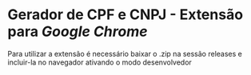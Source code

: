 # Gerador de CPF e CNPJ - Extensão para _Google Chrome_

Para utilizar a extensão é necessário baixar o .zip na sessão releases e incluir-la no navegador ativando o modo desenvolvedor